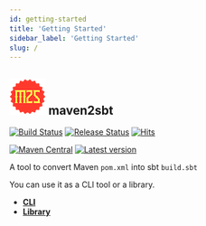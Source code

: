 ```yaml
---
id: getting-started
title: 'Getting Started'
sidebar_label: 'Getting Started'
slug: /
---
```

## ![maven2sbt Logo](/img/maven2sbt-logo-64x64.png) maven2sbt

[![Build Status](https://github.com/kevin-lee/maven2sbt/workflows/Build%20All/badge.svg)](https://github.com/kevin-lee/maven2sbt/actions?workflow=Build+All)
[![Release Status](https://github.com/kevin-lee/maven2sbt/workflows/Release/badge.svg)](https://github.com/kevin-lee/maven2sbt/actions?workflow=Release)
[![Hits](https://hits.sh/github.com/kevin-lee/maven2sbt.svg)](https://hits.sh/github.com/kevin-lee/maven2sbt/)

[![Maven Central](https://maven-badges.herokuapp.com/maven-central/io.kevinlee/maven2sbt-core_2.13/badge.svg)](https://search.maven.org/artifact/io.kevinlee/maven2sbt-core_2.13)
[![Latest version](https://index.scala-lang.org/kevin-lee/maven2sbt/maven2sbt-core/latest.svg)](https://index.scala-lang.org/kevin-lee/maven2sbt/maven2sbt-core)

A tool to convert Maven `pom.xml` into sbt `build.sbt`

You can use it as a CLI tool or a library.

* [**CLI**](cli/get-cli)
* [**Library**](library/get-library)